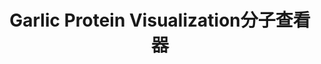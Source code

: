 ﻿---
id: 1569
title: "Garlic Protein Visualization分子查看器"
weight: 1569
version: "1.6-3.1"
updateTime: "2023-05-26T14:26:09"
debName: "http://113.24.212.22:8090/upload/file/garlic_1.6-3.1_loongarch64.deb"
debSize: "230KB"
command: "garlic"
compatibility: 3
---